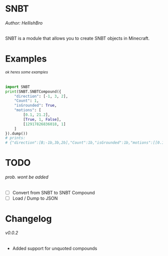# SNBT
###### Author: HellishBro
SNBT is a module that allows you to create SNBT objects in Minecraft.

# Examples
###### <sub>ok heres some examples</sub>
```python
import SNBT
print(SNBT.SNBTCompound({
    "direction": [-1, 3, 2],
    "Count": 1,
    "isGrounded": True,
    "motions": [
        [0.1, 21.2],
        [True, 1, False],
        [12917826836018, 1]
    ]
}).dump())
# prints:
# {"direction":[B;-1b,3b,2b],"Count":1b,"isGrounded":1b,"motions":[[0.1f,21.2f],[1b,1b,0b],[12917826836018l,1b]]}
```

# TODO
###### prob. wont be added
* [ ] Convert from SNBT to SNBT Compound
* [ ] Load / Dump to JSON

# Changelog
###### v0.0.2
* Added support for unquoted compounds